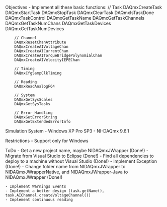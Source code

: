 Objectives
	- Implement all these basic functions:
		// Task
		DAQmxCreateTask
		DAQmxStartTask
		DAQmxStopTask
		DAQmxClearTask
		DAQmxIsTaskDone
		DAQmxTaskControl
		DAQmxGetTaskName
		DAQmxGetTaskChannels
		DAQmxGetTaskNumChans
		DAQmxGetTaskDevices
		DAQmxGetTaskNumDevices

		// Channel
		DAQmxResetChanAttribute
		DAQmxCreateAIVoltageChan
		DAQmxCreateAICurrentChan
		DAQmxCreateAITorqueBridgePolynomialChan
		DAQmxCreateAIVelocityIEPEChan

		// Timing
		DAQmxCfgSampClkTiming

		// Reading
		DAQmxReadAnalogF64

		// System
		DAQmxGetSysScales
		DAQmxGetSysTasks

		// Error Handling
		DAQmxGetErrorString
		DAQmxGetExtendedErrorInfo

Simulation System
	- Windows XP Pro SP3
	- NI-DAQmx 9.6.1


Restrictions
	- Support only for Windows 


ToDo
	- Get a new project name, maybe NIDAQmxJWrapper (Done!)
	- Migrate from Visual Studio to Eclipse (Done!)
	- Find all dependencies to deploy to a machine without Visual Studio (Done!)
	- Implement Exception (Done!)
	- Change folder name from NIDAQmxJWrapper to NIDAQmxJWrapperNative, and NIDAQmxJWrapper-Java to NIDAQmxJWrapper (Done!)
	
	- Implement Warnings Events
	- Implement a better design (task.getName(), task.AIChannel.createVoltageChannel())
	- Implement continuous reading